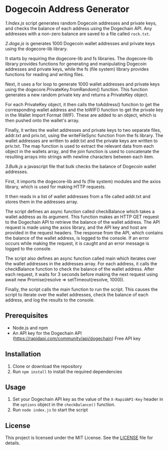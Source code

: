 # Dogecoin Address Generator

*1.Index.js* script generates random Dogecoin addresses and private keys, and checks the balance of each address using the Dogechain API. Any addresses with a non-zero balance are saved to a file called `rock.txt`.

*2.doge.js* is generates 1000 Dogecoin wallet addresses and private keys using the dogecore-lib library.

It starts by requiring the dogecore-lib and fs libraries. The dogecore-lib library provides functions for generating and manipulating Dogecoin addresses and private keys, while the fs (file system) library provides functions for reading and writing files.

Next, it uses a for loop to generate 1000 wallet addresses and private keys using the dogecore.PrivateKey.fromRandom() function. This function generates a new random private key and returns a PrivateKey object.

For each PrivateKey object, it then calls the toAddress() function to get the corresponding wallet address and the toWIF() function to get the private key in the Wallet Import Format (WIF). These are added to an object, which is then pushed onto the wallet's array.

Finally, it writes the wallet addresses and private keys to two separate files, addr.txt and priv.txt, using the writeFileSync function from the fs library. The wallet addresses are written to addr.txt and the private keys are written to priv.txt. The map function is used to extract the relevant data from each object in the wallets array, and the join function is used to concatenate the resulting arrays into strings with newline characters between each item.

*3.Bulk.js* a javascript file that bulk checks the balance of  Dogecoin wallet addresses.

First, it imports the dogecore-lib and fs (file system) modules and the axios library, which is used for making HTTP requests.

It then reads in a list of wallet addresses from a file called addr.txt and stores them in the addresses array.

The script defines an async function called checkBalance which takes a wallet address as its argument. This function makes an HTTP GET request to the Dogechain API to retrieve the balance of the wallet address. The API request is made using the axios library, and the API key and host are provided in the request headers. The response from the API, which contains the balance of the wallet address, is logged to the console. If an error occurs while making the request, it is caught and an error message is logged to the console.

The script also defines an async function called main which iterates over the wallet addresses in the addresses array. For each address, it calls the checkBalance function to check the balance of the wallet address. After each request, it waits for 3 seconds before making the next request using await new Promise(resolve => setTimeout(resolve, 1000)).

Finally, the script calls the main function to run the script. This causes the script to iterate over the wallet addresses, check the balance of each address, and log the results to the console.

## Prerequisites

- Node.js and npm
- An API key for the Dogechain API (https://rapidapi.com/community/api/dogechain) Free API key

## Installation

1. Clone or download the repository
2. Run `npm install` to install the required dependencies

## Usage

1. Set your Dogechain API key as the value of the `X-RapidAPI-Key` header in the `options` object in the `checkBalance()` function.
2. Run `node index.js` to start the script

## License

This project is licensed under the MIT License. See the [LICENSE](LICENSE) file for details.
